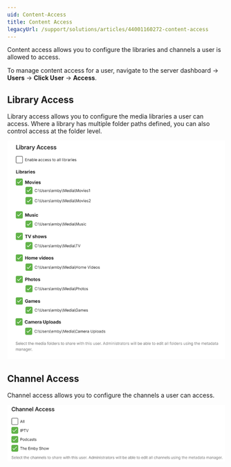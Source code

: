 ```yaml
---
uid: Content-Access
title: Content Access
legacyUrl: /support/solutions/articles/44001160272-content-access
---
```


Content access allows you to configure the libraries and channels a user is allowed to access.

To manage content access for a user, navigate to the server dashboard -> **Users** -> **Click User** -> **Access**.

## Library Access

Library access allows you to configure the media libraries a user can access. Where a library has multiple folder paths defined, you can also control access at the folder level.

![](images/server/users23.png)

## Channel Access

Channel access allows you to configure the channels a user can access.

![](images/server/users24.png)